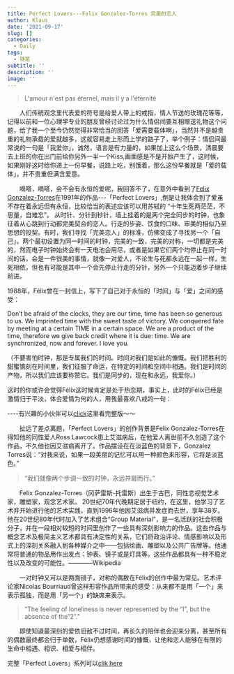 ```yaml
---
title: Perfect Lovers---Felix Gonzalez-Torres 完美的恋人
author: Klaus
date: '2021-09-17'
slug: []
categories:
  - Daily
tags:
  - 随笔
subtitle: ''
description: ''
image: ''
---
```


> L'amour n'est pas éternel, mais il y a l'éternité

&emsp;&emsp;人们传统观念里代表爱的符号是给爱人带上的戒指，情人节送的玫瑰花等等，记得以前和一位心理学专业的朋友曾经讨论过为什么情侣间要互相赠送礼物这个问题，给了我一个至今仍然觉得非常恰当的回答「爱需要载体啊」，当然并不是越贵重的礼物承载的爱就越多，这就容易走上形而上学的路子了，举个例子：情侣间最常说的一句是「我爱你」，诚然，语言是有力量的，如果加上这么个场景，清晨要去上班的你在出门前给你另外一半一个Kiss,画面感是不是开始产生了，这时候，如果刚好这时给你递上一份早餐，说路上吃，别饿着，那么这份早餐就是「爱的载体」，并不贵重但满含爱意。


&emsp;&emsp;嘀嗒，嘀嗒，会不会有永恒的爱呢，我回答不了，在意外中看到了[Felix Gonzalez-Torres](https://www.felixgonzalez-torresfoundation.org/#)在1991年的作品---「Perfect Lovers」,倒是让我体会到了爱虽不存在着永远但有永恒，比较恰当的表述应该可以用苏轼的 “十年生死两茫茫，不思量，自难忘”。
从时针、分针到秒针，墙上挂着的是两个完全同步的时钟，也象征着从心跳到行动都完美契合的恋人。行走的步姿、饮食的口味、审美的相似乃至思想的投契。有时，我们寻找「完美恋人」的标准，仿佛变成了寻找另一个「自己」。两个最初设置为同一时间的时钟，完美的一致，完美的对称，一切都是完美的，然而电子时钟始终会有一天电池会用尽，或者是如果它们两个均停止在同一时间的话，会是一件很美的事情，就像一对爱人，不论生与死都永远在一起一样，生死相依，但也有可能是其中一个会先停止行走的分针，另外一个只能迈着步子继续前进。

1988年，Félix曾在一封信上，写下了自己对于永恒的「时间」与「爱」之间的感受：

Don’t be afraid of the clocks, they are our time, time has been so generous to us. We imprinted time with the sweet taste of victory. We conquered fate by meeting at a certain TIME in a certain space. We are a product of the time, therefore we give back credit where it is due: time.
We are synchronized, now and forever.
I love you.

（不要害怕时钟，那是专属我们的时间。时间对我们是如此的慷慨。我们把胜利的甜蜜镌刻在时间里，我们征服了命运，在特定的时间和空间中相遇。我们是时间的产物，所以我们应该要称赞它。我们是同步的，现在和永远，我爱你。）


这时的你或许会觉得Félix这时候肯定是处于热恋期，事实上，此时的Félix已经是激情归于平淡，体会爱情为何的人，用我最喜欢八戒的一句：


----有兴趣的小伙伴可以[click](https://www.bilibili.com/video/BV1jW411Y7vk?from=search&seid=4879691198350067625&spm_id_from=333.337.0.0)这里看完整版～～

&emsp;&emsp;扯远了差点离题，「Perfect Lovers」的创作背景是Felix Gonzalez-Torres在得知他的同性爱人Ross Lawcock患上艾滋病后，在他爱人离世前不久创造了这个作品，不久他也因艾滋病离开了。作品摆设在在淡蓝色的背景下，Gonzalez Torres说：“对我来说，如果一段美丽的记忆可以用一种颜色来形容，它将是淡蓝色。”



> “我们就像两个步调一致的时钟，永远并肩而行。”

&emsp;&emsp;Felix Gonzalez-Torres（冈萨雷斯-托雷斯）出生于古巴，同性恋视觉艺术家，雕塑家，观念艺术家。
20世纪70年代晚期定居于纽约，在这里，他学习了艺术并开始进行他的艺术实践，直到1996年他因艾滋病并发症而去世，享年38岁。他在20世纪80年代时加入了艺术组合“Group Material”，是一名活跃的社会积极分子，并在一段相对较短的时间里创作了一些具有深刻影响力的作品。这些作品与概念艺术及极简主义艺术都具有决定性的关系，它们将政治评论、情感影响以及形式上的深刻关系融入到各种媒介之中——包括绘画、雕塑以及公共广告牌等。他通常将普通的物品用作出发点：钟表、镜子或是灯具等。这些作品都具有一种不稳定性以及改变的可能性。————Wikipedia



&emsp;&emsp;一对时钟又可以是两面镜子，对称的偶数在Félix的创作中最为常见。艺术评论家Nicolas Bourriaud曾这样形容作品所带来的感受：从来都不是用「一个」来表示孤独，而是用「另一个」的缺席来表示。

> “The feeling of loneliness is never represented by the “I”, but the absence of the“2”.”

&emsp;&emsp;即使知道最深刻的爱依旧敌不过时间，再长久的陪伴也会迎来分离，甚至所有的偶数最终都会归于单数，Félix仍想感谢时间的慷慨，让他和恋人能够在有限的生命中相遇、相识、相爱与相伴。

完整「Perfect Lovers」系列可以[clik here](https://www.felixgonzalez-torresfoundation.org/works/untitled-perfect-lovers)

